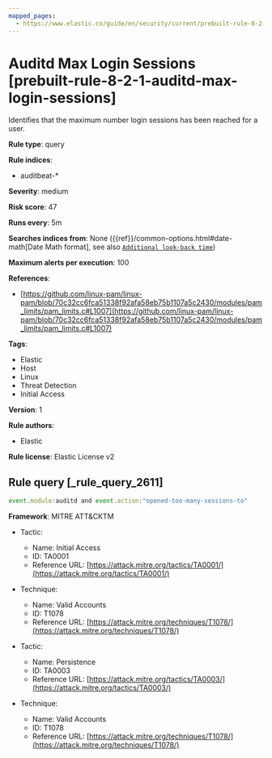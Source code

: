 ```yaml
---
mapped_pages:
  - https://www.elastic.co/guide/en/security/current/prebuilt-rule-8-2-1-auditd-max-login-sessions.html
---
```


# Auditd Max Login Sessions [prebuilt-rule-8-2-1-auditd-max-login-sessions]

Identifies that the maximum number login sessions has been reached for a user.

**Rule type**: query

**Rule indices**:

* auditbeat-*

**Severity**: medium

**Risk score**: 47

**Runs every**: 5m

**Searches indices from**: None ({{ref}}/common-options.html#date-math[Date Math format], see also [`Additional look-back time`](docs-content://solutions/security/detect-and-alert/create-detection-rule.md#rule-schedule))

**Maximum alerts per execution**: 100

**References**:

* [https://github.com/linux-pam/linux-pam/blob/70c32cc6fca51338f92afa58eb75b1107a5c2430/modules/pam_limits/pam_limits.c#L1007](https://github.com/linux-pam/linux-pam/blob/70c32cc6fca51338f92afa58eb75b1107a5c2430/modules/pam_limits/pam_limits.c#L1007)

**Tags**:

* Elastic
* Host
* Linux
* Threat Detection
* Initial Access

**Version**: 1

**Rule authors**:

* Elastic

**Rule license**: Elastic License v2

## Rule query [_rule_query_2611]

```js
event.module:auditd and event.action:"opened-too-many-sessions-to"
```

**Framework**: MITRE ATT&CKTM

* Tactic:

    * Name: Initial Access
    * ID: TA0001
    * Reference URL: [https://attack.mitre.org/tactics/TA0001/](https://attack.mitre.org/tactics/TA0001/)

* Technique:

    * Name: Valid Accounts
    * ID: T1078
    * Reference URL: [https://attack.mitre.org/techniques/T1078/](https://attack.mitre.org/techniques/T1078/)

* Tactic:

    * Name: Persistence
    * ID: TA0003
    * Reference URL: [https://attack.mitre.org/tactics/TA0003/](https://attack.mitre.org/tactics/TA0003/)

* Technique:

    * Name: Valid Accounts
    * ID: T1078
    * Reference URL: [https://attack.mitre.org/techniques/T1078/](https://attack.mitre.org/techniques/T1078/)



